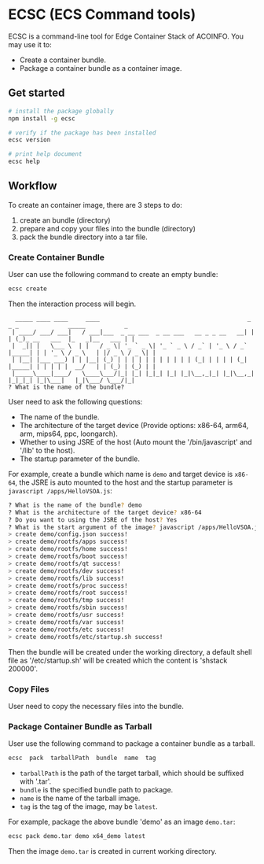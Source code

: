 # ECSC (ECS Command tools)

ECSC is a command-line tool for Edge Container Stack of ACOINFO. You may use it to:

- Create a container bundle.
- Package a container bundle as a container image.


## Get started

``` sh
# install the package globally
npm install -g ecsc

# verify if the package has been installed
ecsc version

# print help document
ecsc help
```

## Workflow

To create an container image, there are 3 steps to do:
1. create an bundle (directory)
2. prepare and copy your files into the bundle (directory)
3. pack the bundle directory into a tar file.

### Create Container Bundle

User can use the following command to create an empty bundle:

``` bash
ecsc create
```

Then the interaction process will begin.

```
  _____ ____ ____     ____                                          _       _ _              _____           _
 | ____/ ___/ ___|   / ___|___  _ __ ___  _ __ ___   __ _ _ __   __| |     | (_)_ __   ___  |_   _|__   ___ | |
 |  _|| |   \___ \  | |   / _ \| '_ ` _ \| '_ ` _ \ / _` | '_ \ / _` |_____| | | '_ \ / _ \   | |/ _ \ / _ \| |
 | |__| |___ ___) | | |__| (_) | | | | | | | | | | | (_| | | | | (_| |_____| | | | | |  __/   | | (_) | (_) | |
 |_____\____|____/   \____\___/|_| |_| |_|_| |_| |_|\__,_|_| |_|\__,_|     |_|_|_| |_|\___|   |_|\___/ \___/|_|
? What is the name of the bundle?
```

User need to ask the following questions:
- The name of the bundle.
- The architecture of the target device
  (Provide options: x86-64, arm64, arm, mips64, ppc, loongarch).
- Whether to using JSRE of the host
  (Auto mount the '/bin/javascript' and '/lib' to the host).
- The startup parameter of the bundle.

For example, create a bundle which name is `demo` and target device is `x86-64`, the JSRE is auto mounted to the host and the startup parameter is `javascript /apps/HelloVSOA.js`:

``` bash
? What is the name of the bundle? demo
? What is the architecture of the target device? x86-64
? Do you want to using the JSRE of the host? Yes
? What is the start argument of the image? javascript /apps/HelloVSOA.js
> create demo/config.json success!
> create demo/rootfs/apps success!
> create demo/rootfs/home success!
> create demo/rootfs/boot success!
> create demo/rootfs/qt success!
> create demo/rootfs/dev success!
> create demo/rootfs/lib success!
> create demo/rootfs/proc success!
> create demo/rootfs/root success!
> create demo/rootfs/tmp success!
> create demo/rootfs/sbin success!
> create demo/rootfs/usr success!
> create demo/rootfs/var success!
> create demo/rootfs/etc success!
> create demo/rootfs/etc/startup.sh success!
```

Then the bundle will be created under the working directory, a default shell file as '/etc/startup.sh' will be created which the content is 'shstack 200000'.

### Copy Files

User need to copy the necessary files into the bundle.

### Package Container Bundle as Tarball

User use the following command to package a container bundle as a tarball.

``` bash
ecsc  pack  tarballPath  bundle  name  tag
```

- `tarballPath` is the path of the target tarball, which should be suffixed with '.tar'.
- `bundle` is the specified bundle path to package.
- `name` is the name of the tarball image.
- `tag` is the tag of the image, may be `latest`.

For example, package the above bundle 'demo' as an image `demo.tar`:

``` bash
ecsc pack demo.tar demo x64_demo latest
```

Then the image `demo.tar` is created in current working directory.